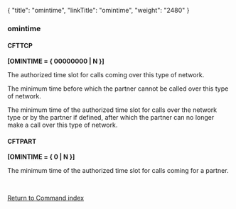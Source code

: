 {
    "title": "omintime",
    "linkTitle": "omintime",
    "weight": "2480"
}<span id="omintime"></span>

### omintime

#### CFTTCP

****[OMINTIME = { 00000000
&#124; N }]****

The authorized time slot for calls coming over this type of network.

The minimum time before which the partner cannot be called over this
type of network.

The minimum time of the authorized time slot for calls over the network
type or by the partner if defined, after which the partner can no longer
make a call over this type of network.

#### CFTPART

****[OMINTIME = { 0
&#124; N }]****

The minimum time of
the authorized time slot for calls coming for a partner.

 

[Return to Command index](../../)
